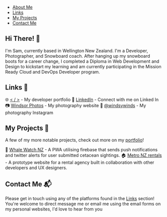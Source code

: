 

* [About Me](#hi-there)
* [Links](#links)
* [My Projects](#my-projects)
* [Contact Me](#contact)


## Hi There! 👋 

I'm Sam, currently based in Wellington New Zealand. I'm a Developer, Photographer, and Snowboard coach. After hanging up my snowboard boots for a career change, I completed a Diploma in Web Development and Design to kickstart my learning and am currently participating in the Mission Ready Cloud and DevOps Developer program. 


## Links 🔗

🌐 [< / >](https://windsywinds.github.com) - My developer portfolio
👔 [LinkedIn](https://www.linkedin.com/in/windsor-sam/) - Connect with me on Linked In
📷 [Windsor Photos](https://windsorphoto.netlify.app) - My photography website
🗻 [@windsywinds](https://instagram.com/windsywinds) - My photography Instagram

## My Projects 🚧

A few of my more notable projects, check out more on my [portfolio](https://windsywinds.github.com)!

🐳 [Whale Watch NZ](https://github.com/windsywinds/whalewatch) - A PWA utilising firebase that sends push notifications and twitter alerts for user submitted cetacean sightings.
🏠 [Metro NZ rentals](https://github.com/windsywinds/Mission_5_Final) - A prototype website for a rental agency built in collaboration with other developers and UX designers.

## Contact Me 📬

Please get in touch using any of the platforms found in the [Links](#links) section! You're welcome to direct message me or email me using the email forms on my personal websites, I'd love to hear from you
